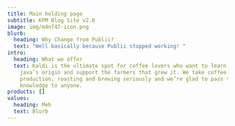 ```yaml
---
title: Main holding page
subtitle: KPM Blog Site v2.0
image: img/m4nf47-icon.png
blurb:
  heading: Why Change from Publii?
  text: "Well basically because Publii stopped working! "
intro:
  heading: What we offer
  text: Kaldi is the ultimate spot for coffee lovers who want to learn about their
    java’s origin and support the farmers that grew it. We take coffee
    production, roasting and brewing seriously and we’re glad to pass that
    knowledge to anyone.
products: []
values:
  heading: Meh
  text: Blurb
---
```

